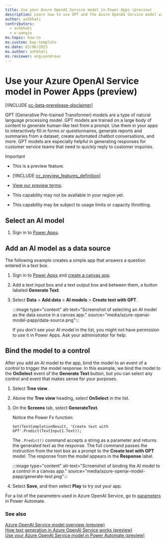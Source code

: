 ```yaml
---
title: Use your Azure OpenAI Service model in Power Apps (preview)
description: Learn how to use GPT and the Azure OpenAI Service model with AI Builder in Power Apps.
author: ashbhati
contributors:
  - ashbhati
  - v-aangie
ms.topic: how-to
ms.custom: bap-template
ms.date: 03/06/2023
ms.author: ashbhati
ms.reviewer: angieandrews
---
```


# Use your Azure OpenAI Service model in Power Apps (preview)

[!INCLUDE [cc-beta-prerelease-disclaimer](./includes/cc-beta-prerelease-disclaimer.md)]

GPT (Generative Pre-trained Transformer) models are a type of natural language processing model. GPT models are trained on a large body of content to generate human-like text from a prompt. Use them in your apps to interactively fill in forms or questionnaires, generate reports and summaries from a dataset, create automated chatbot conversations, and more. GPT models are especially helpful in generating responses for customer service teams that need to quickly reply to customer inquiries.

> [!IMPORTANT]
>
> - This is a preview feature.
>
> - [!INCLUDE [cc_preview_features_definition](includes/cc-preview-features-definition.md)]
>
> - [View our preview terms](https://go.microsoft.com/fwlink/?linkid=2189520).
>
> - This capability may not be available in your region yet.
>
> - This capability may be subject to usage limits or capacity throttling.

## Select an AI model

1. Sign in to [Power Apps](https://make.powerapps.com).

## Add an AI model as a data source

The following example creates a simple app that answers a question entered in a text box.

1. Sign in to [Power Apps](https://make.powerapps.com) and [create a canvas app](/power-apps/maker/canvas-apps/create-blank-app).

1. Add a text input box and a text output box and between them, a button labeled **Generate Text**.<!-- EDITOR'S NOTE: I'm guessing at the controls based on what I see in the screenshot. Please add the instructions to create the app shown. -->

1. Select **Data** > **Add data** > **AI models** > **Create text with GPT**.

    :::image type="content" alt-text="Screenshot of selecting an AI model as the data source in a canvas app." source="media/azure-openai-model-papp/data-source.png":::

    If you don't see your AI model in the list, you might not have permission to use it in Power Apps. Ask your administrator for help.

## Bind the model to a control

After you add an AI model to the app, bind the model to an event of a control to trigger the model response. In this example, we bind the model to the **OnSelect** event of the **Generate Text** button, but you can select any control and event that makes sense for your purposes.
<!-- EDITOR'S NOTE: Please make sure the instructions below are complete enough that a reader can create the app shown. -->

1. Select **Tree view**.

1. Above the **Tree view** heading, select **OnSelect** in the list.

1. On the **Screens** tab, select **GenerateText**.

    Notice the Power Fx function:

    ```powerapps-dot
    Set(TextCompletionResult, 'Create text with GPT'.Predict(TextInput1.Text));
    ````

    The `.Predict()` command accepts a string as a parameter and returns the generated text as the response. The full command passes the instruction from the text box as a prompt to the **Create text with GPT** model. The response from the model appears in the **Response** label.

    :::image type="content" alt-text="Screenshot of binding the AI model to a control in a canvas app." source="media/azure-openai-model-papp/generate-text.png":::

1. Select **Save**, and then select **Play** to try out your app.

For a list of the parameters used in Azure OpenAI Service, go to [parameters](azure-openai-model-pauto.md#parameters) in Power Automate.

### See also

[Azure OpenAI Service model overview (preview)](prebuilt-azure-openai.md)  
[How text generation in Azure OpenAI Service works (preview)](azure-openai-textgen.md)  
[Use your Azure OpenAI Service model in Power Automate (preview)](azure-openai-model-pauto.md)
